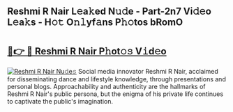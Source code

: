 ## Reshmi R Nair L𝚎a𝚔ed N𝚞𝚍e - Part-2n7 Vi𝚍𝚎o L𝚎a𝚔s - H𝚘𝚝 O𝚗𝚕yf𝚊ns P𝚑𝚘tos bRomO

# <h2><a href="http://kf7nt7v.oniu.top/?m=Reshmi+R+Nair">🔗👉 🔴 Reshmi R Nair P𝚑ot𝚘𝚜 V𝚒d𝚎o</a></h2>

[![Reshmi R Nair Nu𝚍e𝚜](https://i.imgur.com/0qMVB7G.gif)](http://kf7nt7v.oniu.top/?m=Reshmi+R+Nair)
Social media innovator Reshmi R Nair, acclaimed for disseminating dance and lifestyle knowledge, through presentations and personal blogs. Approachability and authenticity are the hallmarks of Reshmi R Nair's public persona, but the enigma of his private life continues to captivate the public's imagination.  
